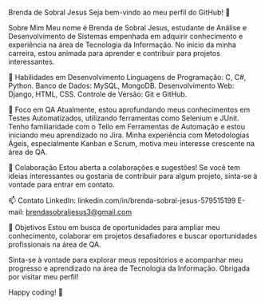 Brenda de Sobral Jesus
Seja bem-vindo ao meu perfil do GitHub! 👋

Sobre Mim
Meu nome é Brenda de Sobral Jesus, estudante de Análise e Desenvolvimento de Sistemas empenhada em adquirir conhecimento e experiência na área de Tecnologia da Informação. No início da minha carreira, estou animada para aprender e contribuir para projetos interessantes.

🚀 Habilidades em Desenvolvimento
Linguagens de Programação: C, C#, Python.
Banco de Dados: MySQL, MongoDB.
Desenvolvimento Web: Django, HTML, CSS.
Controle de Versão: Git e GitHub.

🤖 Foco em QA
Atualmente, estou aprofundando meus conhecimentos em Testes Automatizados, utilizando ferramentas como Selenium e JUnit. Tenho familiaridade com o Tello em Ferramentas de Automação e estou iniciando meu aprendizado no Jira. Minha experiência com Metodologias Ágeis, especialmente Kanban e Scrum, motiva meu interesse crescente na área de QA.

🤝 Colaboração
Estou aberta a colaborações e sugestões! Se você tem ideias interessantes ou gostaria de contribuir para algum projeto, sinta-se à vontade para entrar em contato.

📫 Contato
LinkedIn: linkedin.com/in/brenda-sobral-jesus-579515199
E-mail: brendasobraljesus3@gmail.com

🎯 Objetivos
Estou em busca de oportunidades para ampliar meu conhecimento, colaborar em projetos desafiadores e buscar oportunidades profissionais na área de QA.

Sinta-se à vontade para explorar meus repositórios e acompanhar meu progresso e aprendizado na área de Tecnologia da Informação. Obrigada por visitar meu perfil!

Happy coding! 🚀
